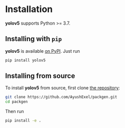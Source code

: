 Installation
============

**yolov5** supports Python >= 3.7.

## Installing with `pip`

**yolov5** is available [on PyPI](https://pypi.org/project/yolov5/). Just run

```bash
pip install yolov5
```

## Installing from source

To install **yolov5** from source, first clone [the repository](https://github.com/AyushExel/packgen):

```bash
git clone https://github.com/AyushExel/packgen.git
cd packgen
```

Then run

```bash
pip install -e .
```

